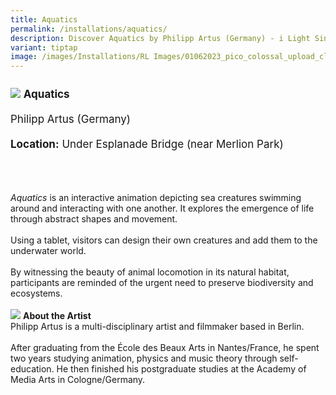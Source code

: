 ```yaml
---
title: Aquatics
permalink: /installations/aquatics/
description: Discover Aquatics by Philipp Artus (Germany) - i Light Singapore 2023
variant: tiptap
image: /images/Installations/RL Images/01062023_pico_colossal_upload_clean_135-min.jpg
---
```

<p style="font-size:17px; line-height:40px">
<img src="/images/Installations/RL%20Images/01062023_pico_colossal_upload_clean_135-min.jpg">
<b>Aquatics</b><br>
Philipp Artus (Germany)<br>
<b>Location:</b> Under Esplanade Bridge (near Merlion Park)<br><br>

<i>Aquatics</i> is an interactive animation depicting sea creatures swimming around and interacting with one another. It explores the emergence of life through abstract shapes and movement.&nbsp;
<br><br>
Using a tablet, visitors can design their own creatures and add them to the underwater world.&nbsp;&nbsp;
<br><br>
By witnessing the beauty of animal locomotion in its natural habitat, participants are reminded of the urgent need to preserve biodiversity and ecosystems.
<br><br>
<img src="/images/Installations/2nd%20release/philipp_artus_profile_landsscape_ilsg23.jpg">
<b>About the Artist</b><br>
Philipp Artus is a multi-disciplinary artist and filmmaker based in Berlin. &nbsp;
<br><br>
After graduating from the École des Beaux Arts in Nantes/France, he spent two years studying animation, physics and music theory through self-education. He then finished his postgraduate studies at the Academy of Media Arts in Cologne/Germany.</p>